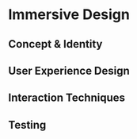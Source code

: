 # Immersive Design

## Concept & Identity
## User Experience Design
## Interaction Techniques
## Testing
